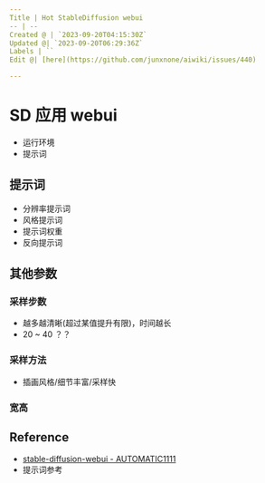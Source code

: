 ```yaml
---
Title | Hot StableDiffusion webui
-- | --
Created @ | `2023-09-20T04:15:30Z`
Updated @| `2023-09-20T06:29:36Z`
Labels | ``
Edit @| [here](https://github.com/junxnone/aiwiki/issues/440)

---
```

# SD 应用 webui
- 运行环境
- 提示词


## 提示词
- 分辨率提示词
- 风格提示词
- 提示词权重
- 反向提示词

## 其他参数
### 采样步数
- 越多越清晰(超过某值提升有限)，时间越长
- 20 ~ 40 ？？


### 采样方法
- 插画风格/细节丰富/采样快

### 宽高



## Reference
- [stable-diffusion-webui - AUTOMATIC1111](https://github.com/AUTOMATIC1111/stable-diffusion-webui)
- 提示词参考

